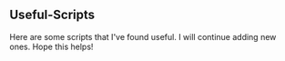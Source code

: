 ## Useful-Scripts
Here are some scripts that I've found useful. I will continue adding new ones. Hope this helps!
